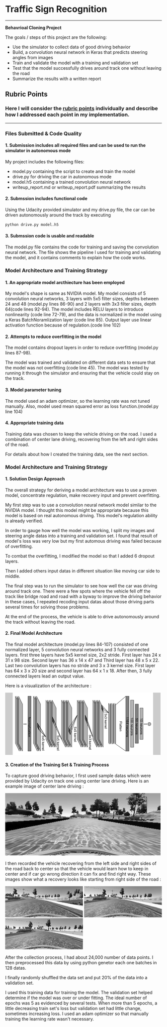 # **Traffic Sign Recognition** 
---

**Behavrioal Cloning Project**

The goals / steps of this project are the following:
* Use the simulator to collect data of good driving behavior
* Build, a convolution neural network in Keras that predicts steering angles from images
* Train and validate the model with a training and validation set
* Test that the model successfully drives around track one without leaving the road
* Summarize the results with a written report


[//]: # (Image References)

[image1]: ./examples/image1.png "Model Visualization"
[image2]: ./examples/gray_image.png "Grayscaling"
[image3]: ./examples/gray_image2.png "Recovery Image"
[image4]: ./examples/gray_image3.png "Recovery Image"
[image5]: ./examples/gray_image4.png "Recovery Image"

## Rubric Points
### Here I will consider the [rubric points](https://review.udacity.com/#!/rubrics/432/view) individually and describe how I addressed each point in my implementation.  

---
### Files Submitted & Code Quality

#### 1. Submission includes all required files and can be used to run the simulator in autonomous mode

My project includes the following files:
* model.py containing the script to create and train the model
* drive.py for driving the car in autonomous mode
* model.h5 containing a trained convolution neural network 
* writeup_report.md or writeup_report.pdf summarizing the results

#### 2. Submssion includes functional code
Using the Udacity provided simulator and my drive.py file, the car can be driven autonomously around the track by executing 
```sh
python drive.py model.h5
```

#### 3. Submssion code is usable and readable

The model.py file contains the code for training and saving the convolution neural network. The file shows the pipeline I used for training and validating the model, and it contains comments to explain how the code works.

### Model Architecture and Training Strategy

#### 1. An appropriate model arcthiecture has been employed

My model's shape is same as NVIDIA model.
My model consists of 5 convolution neural networks, 3 layers with 5x5 filter sizes, depths between 24 and 48 (model.py lines 86-90) and 2 layers with 3x3 filter sizes, depth 64(code lines 92-94).
The model includes RELU layers to introduce nonlinearity (code line 72-79), and the data is normalized in the model using a Keras BatchNoramlization layer (code line 85). Output layer use linear activation function because of regulation.(code line 102)

#### 2. Attempts to reduce overfitting in the model

The model contains dropout layers in order to reduce overfitting (model.py lines 87-98). 

The model was trained and validated on different data sets to ensure that the model was not overfitting (code line 45). The model was tested by running it through the simulator and ensuring that the vehicle could stay on the track.

#### 3. Model parameter tuning

The model used an adam optimizer, so the learning rate was not tuned manually. Also, model used mean squared error as loss function.(model.py line 104)

#### 4. Appropriate training data

Training data was chosen to keep the vehicle driving on the road. I used a combination of center lane driving, recovering from the left and right sides of the road.

For details about how I created the training data, see the next section. 

### Model Architecture and Training Strategy

#### 1. Solution Design Approach

The overall strategy for deriving a model architecture was to use a proven model, concentrate regulation, make recovery input and prevent overfitting.

My first step was to use a convolution neural network model similar to the NVIDIA model. I thought this model might be appropriate because this model is based on real autonomous driving. This model's regulation ability is already verified.

In order to gauge how well the model was working, I split my images and steering angle datas into a training and validation set. I found that result of model's loss was very low but my first automous driving was failed because of overfitting.

To combat the overfitting, I modified the model so that I added 6 dropout layers.

Then I added others input datas in different situation like moving car side to middle.

The final step was to run the simulator to see how well the car was driving around track one. There were a few spots where the vehicle fell off the track like bridge road and road with a byway to improve the driving behavior in these cases, I repeated recoding input datas about those driving parts several times for solving those problems.

At the end of the process, the vehicle is able to drive autonomously around the track without leaving the road.

#### 2. Final Model Architecture

The final model architecture (model.py lines 84-107) consisted of one normalized layer, 5 convolution neural networks and 3 fully connected layers. first three layers have 5x5 kernel size, 2x2 stride. First layer has 24 x 31 x 98 size. Second layer has 36 x 14 x 47 and Third layer has 48 x 5 x 22. Last two convolution layers has no stride and 3 x 3 kernel size. First layer has 64 x 3 x 20 size and second layer has 64 x 1 x 18. After then, 3 fully connected layers lead an output value.

Here is a visualization of the architecture :

![alt text][image1]

#### 3. Creation of the Training Set & Training Process

To capture good driving behavior, I first used sample datas which were provided by Udacity on track one using center lane driving. Here is an example image of center lane driving :

![alt text][image2]

I then recorded the vehicle recovering from the left side and right sides of the road back to center so that the vehicle would learn how to keep in center and if car go wrong direction it can fix and find right way. These images show what a recovery looks like starting from right side of the road :

![alt text][image3]
![alt text][image4]
![alt text][image5]

After the collection process, I had about 24,000 number of data points. I then preprocessed this data by using python genetor each one batches in 128 datas.


I finally randomly shuffled the data set and put 20% of the data into a validation set. 

I used this training data for training the model. The validation set helped determine if the model was over or under fitting. The ideal number of epochs was 5 as evidenced by several tests. When more than 5 epochs, a little decreasing train set's loss but validation set had little change, sometimes increasing loss. I used an adam optimizer so that manually training the learning rate wasn't necessary.
